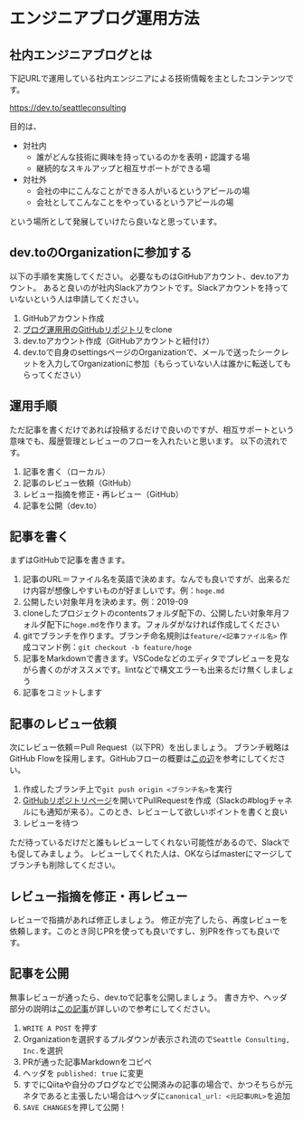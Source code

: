 # エンジニアブログ運用方法

## 社内エンジニアブログとは

下記URLで運用している社内エンジニアによる技術情報を主としたコンテンツです。

<https://dev.to/seattleconsulting>

目的は、

* 対社内
  * 誰がどんな技術に興味を持っているのかを表明・認識する場
  * 継続的なスキルアップと相互サポートができる場
* 対社外
  * 会社の中にこんなことができる人がいるというアピールの場
  * 会社としてこんなことをやっているというアピールの場

という場所として発展していけたら良いなと思っています。

## dev.toのOrganizationに参加する

以下の手順を実施してください。
必要なものはGitHubアカウント、dev.toアカウント。
あると良いのが社内Slackアカウントです。Slackアカウントを持っていないという人は申請してください。

1. GitHubアカウント作成
2. [ブログ運用用のGitHubリポジトリ](https://github.com/seattleconsulting/blog-contents)をclone
3. dev.toアカウント作成（GitHubアカウントと紐付け）
4. dev.toで自身のsettingsページのOrganizationで、メールで送ったシークレットを入力してOrganizationに参加（もらっていない人は誰かに転送してもらってください）

## 運用手順

ただ記事を書くだけであれば投稿するだけで良いのですが、相互サポートという意味でも、履歴管理とレビューのフローを入れたいと思います。
以下の流れです。

1. 記事を書く（ローカル）
2. 記事のレビュー依頼（GitHub）
3. レビュー指摘を修正・再レビュー（GitHub）
4. 記事を公開（dev.to）

## 記事を書く

まずはGitHubで記事を書きます。

1. 記事のURL＝ファイル名を英語で決めます。なんでも良いですが、出来るだけ内容が想像しやすいものが好ましいです。例：`hoge.md`
2. 公開したい対象年月を決めます。例：2019-09
3. cloneしたプロジェクトのcontentsフォルダ配下の、公開したい対象年月フォルダ配下に`hoge.md`を作ります。フォルダがなければ作成してください
4. gitでブランチを作ります。ブランチ命名規則は`feature/<記事ファイル名>` 作成コマンド例：`git checkout -b feature/hoge`
5. 記事をMarkdownで書きます。VSCodeなどのエディタでプレビューを見ながら書くのがオススメです。lintなどで構文エラーも出来るだけ無くしましょう
6. 記事をコミットします

## 記事のレビュー依頼

次にレビュー依頼＝Pull Request（以下PR）を出しましょう。
ブランチ戦略はGitHub Flowを採用します。GitHubフローの概要は[この辺](https://qiita.com/mint__/items/bfc58589b5b1e0a1856a)を参考にしてください。

1. 作成したブランチ上で`git push origin <ブランチ名>`を実行
2. [GitHubリポジトリページ](https://github.com/seattleconsulting/blog-contents)を開いてPullRequestを作成（Slackの#blogチャネルにも通知が来る）。このとき、レビューして欲しいポイントを書くと良い
3. レビューを待つ

ただ待っているだけだと誰もレビューしてくれない可能性があるので、Slackでも促してみましょう。
レビューしてくれた人は、OKならばmasterにマージしてブランチも削除してください。

## レビュー指摘を修正・再レビュー

レビューで指摘があれば修正しましょう。
修正が完了したら、再度レビューを依頼します。このとき同じPRを使っても良いですし、別PRを作っても良いです。

## 記事を公開

無事レビューが通ったら、dev.toで記事を公開しましょう。
書き方や、ヘッダ部分の説明は[この記事](https://dev.to/programmingmonky/devtomarkdown-4a2l)が詳しいので参考にしてください。

1. `WRITE A POST` を押す
2. Organizationを選択するプルダウンが表示され流ので`Seattle Consulting, Inc.`を選択
3. PRが通った記事Markdownをコピペ
4. ヘッダを `published: true` に変更
5. すでにQiitaや自分のブログなどで公開済みの記事の場合で、かつそちらが元ネタであると主張したい場合はヘッダに`canonical_url: <元記事URL>`を追加
6. `SAVE CHANGES`を押して公開！
